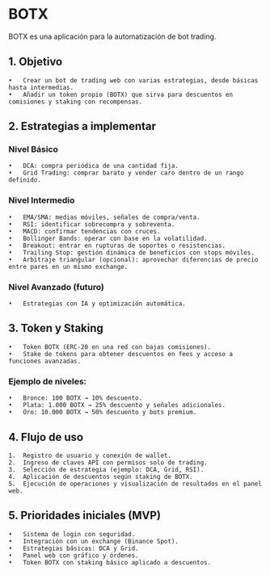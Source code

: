 # BOTX

BOTX es una aplicación para la automatización de bot trading.

## 1. Objetivo

	•	Crear un bot de trading web con varias estrategias, desde básicas hasta intermedias.
	•	Añadir un token propio (BOTX) que sirva para descuentos en comisiones y staking con recompensas.

## 2. Estrategias a implementar

### Nivel Básico

	•	DCA: compra periódica de una cantidad fija.
	•	Grid Trading: comprar barato y vender caro dentro de un rango definido.

### Nivel Intermedio

	•	EMA/SMA: medias móviles, señales de compra/venta.
	•	RSI: identificar sobrecompra y sobreventa.
	•	MACD: confirmar tendencias con cruces.
	•	Bollinger Bands: operar con base en la volatilidad.
	•	Breakout: entrar en rupturas de soportes o resistencias.
	•	Trailing Stop: gestión dinámica de beneficios con stops móviles.
	•	Arbitraje triangular (opcional): aprovechar diferencias de precio entre pares en un mismo exchange.

### Nivel Avanzado (futuro)

	•	Estrategias con IA y optimización automática.

## 3. Token y Staking

	•	Token BOTX (ERC-20 en una red con bajas comisiones).
	•	Stake de tokens para obtener descuentos en fees y acceso a funciones avanzadas.

### Ejemplo de niveles:
	•	Bronce: 100 BOTX → 10% descuento.
	•	Plata: 1.000 BOTX → 25% descuento y señales adicionales.
	•	Oro: 10.000 BOTX → 50% descuento y bots premium.

## 4. Flujo de uso

	1.	Registro de usuario y conexión de wallet.
	2.	Ingreso de claves API con permisos solo de trading.
	3.	Selección de estrategia (ejemplo: DCA, Grid, RSI).
	4.	Aplicación de descuentos según staking de BOTX.
	5.	Ejecución de operaciones y visualización de resultados en el panel web.

## 5. Prioridades iniciales (MVP)

	•	Sistema de login con seguridad.
	•	Integración con un exchange (Binance Spot).
	•	Estrategias básicas: DCA y Grid.
	•	Panel web con gráfico y órdenes.
	•	Token BOTX con staking básico aplicado a descuentos.